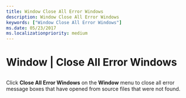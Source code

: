 ```yaml
---
title: Window Close All Error Windows
description: Window Close All Error Windows
keywords: ["Window Close All Error Windows"]
ms.date: 05/23/2017
ms.localizationpriority: medium
---
```


# Window | Close All Error Windows


## <span id="ddk_window_close_all_error_windows_dbg"></span><span id="DDK_WINDOW_CLOSE_ALL_ERROR_WINDOWS_DBG"></span>


Click **Close All Error Windows** on the **Window** menu to close all error message boxes that have opened from source files that were not found.

 

 





